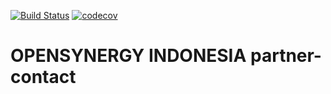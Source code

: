 [![Build Status](https://travis-ci.org/open-synergy/opnsynid-partner-contact.svg?branch=8.0)](https://travis-ci.org/open-synergy/opnsynid-partner-contact)
[![codecov](https://codecov.io/gh/open-synergy/opnsynid-partner-contact/branch/8.0/graph/badge.svg)](https://codecov.io/gh/open-synergy/opnsynid-partner-contact)

# OPENSYNERGY INDONESIA partner-contact
